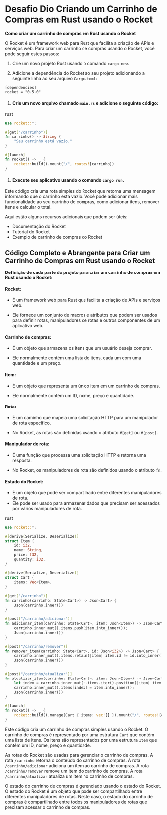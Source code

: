 # Desafio Dio Criando um Carrinho de Compras em Rust usando o Rocket



**Como criar um carrinho de compras em Rust usando o Rocket**



O Rocket é um framework web para Rust que facilita a criação de APIs e serviços web. Para criar um carrinho de compras usando o Rocket, você pode seguir estes passos:



1. Crie um novo projeto Rust usando o comando `cargo new`.

   

2. Adicione a dependência do Rocket ao seu projeto adicionando a seguinte linha ao seu arquivo `Cargo.toml`:





```plaintext
[dependencies]
rocket = "0.5.0"
```



1. #### Crie um novo arquivo chamado `main.rs` e adicione o seguinte código:

rust



```rust
use rocket::*;

#[get("/carrinho")]
fn carrinho() -> String {
    "Seu carrinho está vazio."
}

#[launch]
fn rocket() -> _ {
    rocket::build().mount("/", routes![carrinho])
}
```



1. #### Execute seu aplicativo usando o comando `cargo run`.

Este código cria uma rota simples do Rocket que retorna uma mensagem informando que o carrinho está vazio. Você pode adicionar mais funcionalidade ao seu carrinho de compras, como adicionar itens, remover itens e calcular o total.

Aqui estão alguns recursos adicionais que podem ser úteis:

- Documentação do Rocket
- Tutorial do Rocket
- Exemplo de carrinho de compras do Rocket



## Código Completo e Abrangente para Criar um Carrinho de Compras em Rust usando o Rocket



**Definição de cada parte do projeto para criar um carrinho de compras em Rust usando o Rocket:**

#### **Rocket:**

- É um framework web para Rust que facilita a criação de APIs e serviços web.

- Ele fornece um conjunto de macros e atributos que podem ser usados para definir rotas, manipuladores de rotas e outros componentes de um aplicativo web.

  

#### **Carrinho de compras:**

- É um objeto que armazena os itens que um usuário deseja comprar.

- Ele normalmente contém uma lista de itens, cada um com uma quantidade e um preço.

  

#### **Item:**

- É um objeto que representa um único item em um carrinho de compras.

- Ele normalmente contém um ID, nome, preço e quantidade.

  

#### **Rota:**

- É um caminho que mapeia uma solicitação HTTP para um manipulador de rota específico.

- No Rocket, as rotas são definidas usando o atributo `#[get]` ou `#[post]`.

  

#### **Manipulador de rota:**

- É uma função que processa uma solicitação HTTP e retorna uma resposta.

- No Rocket, os manipuladores de rota são definidos usando o atributo `fn`.

  

#### **Estado do Rocket:**

- É um objeto que pode ser compartilhado entre diferentes manipuladores de rota.
- Ele pode ser usado para armazenar dados que precisam ser acessados por vários manipuladores de rota.



rust



```rust
use rocket::*;

#[derive(Serialize, Deserialize)]
struct Item {
    id: i32,
    name: String,
    price: f32,
    quantity: i32,
}

#[derive(Serialize, Deserialize)]
struct Cart {
    items: Vec<Item>,
}

#[get("/carrinho")]
fn carrinho(carrinho: State<Cart>) -> Json<Cart> {
    Json(carrinho.inner())
}

#[post("/carrinho/adicionar")]
fn adicionar_item(carrinho: State<Cart>, item: Json<Item>) -> Json<Cart> {
    carrinho.inner_mut().items.push(item.into_inner());
    Json(carrinho.inner())
}

#[post("/carrinho/remover")]
fn remover_item(carrinho: State<Cart>, id: Json<i32>) -> Json<Cart> {
    carrinho.inner_mut().items.retain(|item| item.id != id.into_inner());
    Json(carrinho.inner())
}

#[post("/carrinho/atualizar")]
fn atualizar_item(carrinho: State<Cart>, item: Json<Item>) -> Json<Cart> {
    let index = carrinho.inner_mut().items.iter().position(|item| item.id == id.into_inner()).unwrap();
    carrinho.inner_mut().items[index] = item.into_inner();
    Json(carrinho.inner())
}

#[launch]
fn rocket() -> _ {
    rocket::build().manage(Cart { items: vec![] }).mount("/", routes![carrinho, adicionar_item, remover_item, atualizar_item])
}
```



Este código cria um carrinho de compras simples usando o Rocket. O carrinho de compras é representado por uma estrutura `Cart` que contém uma lista de itens. Os itens são representados por uma estrutura `Item` que contém um ID, nome, preço e quantidade.

As rotas do Rocket são usadas para gerenciar o carrinho de compras. A rota `/carrinho` retorna o conteúdo do carrinho de compras. A rota `/carrinho/adicionar` adiciona um item ao carrinho de compras. A rota `/carrinho/remover` remove um item do carrinho de compras. A rota `/carrinho/atualizar` atualiza um item no carrinho de compras.

O estado do carrinho de compras é gerenciado usando o estado do Rocket. O estado do Rocket é um objeto que pode ser compartilhado entre diferentes manipuladores de rotas. Neste caso, o estado do carrinho de compras é compartilhado entre todos os manipuladores de rotas que precisam acessar o carrinho de compras.
